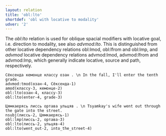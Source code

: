 ```yaml
---
layout: relation
title: 'obl:lto'
shortdef: 'obl with locative to modality'
udver: '2'
---
```


The _obl:lto_ relation is used for oblique spacial modifiers with locative goal, i.e. direction to modality,
see also _advmod:lto_.
This is distinguished from other locative dependency relations obl:lmod, obl:lfrom and obl:lmp,
and _advmod_ locative dependency relations advmod:lmod, advmod:lfrom and advmod:lmp,
which generally indicate locative, source and path, respectively.

~~~ sdparse
Сёксенда кемонце классу озан . \n In the fall, I'll enter the tenth grade.
advmod:tmod(озан-4, Сёксенда-1)
amod(классу-3, кемонце-2)
obl:lto(озан-4, классу-3)
obl:lto(enter-4, grade-3)

~~~

~~~ sdparse
Цямкаерясь лиссь ортава ульцяв . \n Tsyamkay's wife went out through the gate into the street.
nsubj(лиссь-2, Цямкаерясь-1)
obl:lmp(лиссь-2, ортава-3)
obl:lto(лиссь-2, ульцяв-4)
obl:lto(went_out-2, into_the_street-4)
~~~

<!-- Interlanguage links updated So kvě 14 19:04:05 CEST 2022 -->
